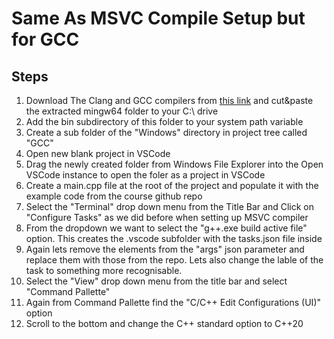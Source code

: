 # Same As MSVC Compile Setup but for GCC

## Steps

1. Download The Clang and GCC compilers from [this link](https://winlibs.com/) and cut&paste the extracted mingw64 folder to your C:\ drive  
2. Add the bin subdirectory of this folder to your system path variable
3. Create a sub folder of the "Windows" directory in project tree called "GCC"
4. Open new blank project in VSCode
5. Drag the newly created folder from Windows File Explorer into the Open VSCode instance to open the foler as a project in VSCode
6. Create a main.cpp file at the root of the project and populate it with the example code from the course github repo
7. Select the "Terminal" drop down menu from the Title Bar and Click on "Configure Tasks" as we did before when setting up MSVC compiler
8. From the dropdown we want to select the "g++.exe build active file" option. This creates the .vscode subfolder with the tasks.json file inside
9. Again lets remove the elements from the "args" json parameter and replace them with those from the repo. Lets also change the lable of the task to something more recognisable.
10.  Select the "View" drop down menu from the title bar and select "Command Pallette"
11. Again from Command Pallette find the "C/C++ Edit Configurations (UI)" option
12. Scroll to the bottom and change the C++ standard option to C++20